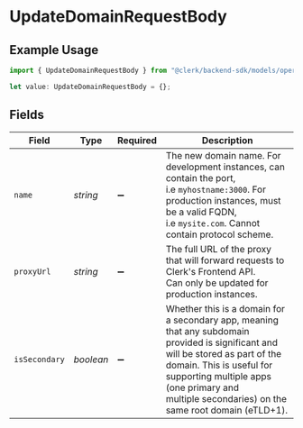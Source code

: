 # UpdateDomainRequestBody

## Example Usage

```typescript
import { UpdateDomainRequestBody } from "@clerk/backend-sdk/models/operations";

let value: UpdateDomainRequestBody = {};
```

## Fields

| Field                                                                                                                                                                                                                                                           | Type                                                                                                                                                                                                                                                            | Required                                                                                                                                                                                                                                                        | Description                                                                                                                                                                                                                                                     |
| --------------------------------------------------------------------------------------------------------------------------------------------------------------------------------------------------------------------------------------------------------------- | --------------------------------------------------------------------------------------------------------------------------------------------------------------------------------------------------------------------------------------------------------------- | --------------------------------------------------------------------------------------------------------------------------------------------------------------------------------------------------------------------------------------------------------------- | --------------------------------------------------------------------------------------------------------------------------------------------------------------------------------------------------------------------------------------------------------------- |
| `name`                                                                                                                                                                                                                                                          | *string*                                                                                                                                                                                                                                                        | :heavy_minus_sign:                                                                                                                                                                                                                                              | The new domain name. For development instances, can contain the port,<br/>i.e `myhostname:3000`. For production instances, must be a valid FQDN,<br/>i.e `mysite.com`. Cannot contain protocol scheme.                                                          |
| `proxyUrl`                                                                                                                                                                                                                                                      | *string*                                                                                                                                                                                                                                                        | :heavy_minus_sign:                                                                                                                                                                                                                                              | The full URL of the proxy that will forward requests to Clerk's Frontend API.<br/>Can only be updated for production instances.                                                                                                                                 |
| `isSecondary`                                                                                                                                                                                                                                                   | *boolean*                                                                                                                                                                                                                                                       | :heavy_minus_sign:                                                                                                                                                                                                                                              | Whether this is a domain for a secondary app, meaning that any subdomain provided is significant and<br/>will be stored as part of the domain. This is useful for supporting multiple apps (one primary and<br/>multiple secondaries) on the same root domain (eTLD+1). |
